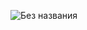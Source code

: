 
![Без названия](https://user-images.githubusercontent.com/98416995/215166319-51386812-8140-4550-a688-489ed0aaf938.png)
<!--
**NataliSkidanenko/NataliSkidanenko** is a ✨ _special_ ✨ repository because its `README.md` (this file) appears on your GitHub profile.

Here are some ideas to get you started:

- 🔭 I’m currently working on ...
- 🌱 I’m currently learning ...
- 👯 I’m looking to collaborate on ...
- 🤔 I’m looking for help with ...
- 💬 Ask me about ...
- 📫 How to reach me: ...
- 😄 Pronouns: ...
- ⚡ Fun fact: ...
-->

